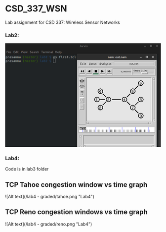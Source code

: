 # CSD_337_WSN
Lab assignment for CSD 337: Wireless Sensor Networks

### Lab2:

![Alt text](/lab2/WSN_lab2.png "Lab2")

### Lab4:
Code is in lab3 folder

## TCP Tahoe congestion window vs time graph
![Alt text](/lab4 - graded/tahoe.png "Lab4")

## TCP Reno congestion windows vs time graph
![Alt text](/lab4 - graded/reno.png "Lab4")
